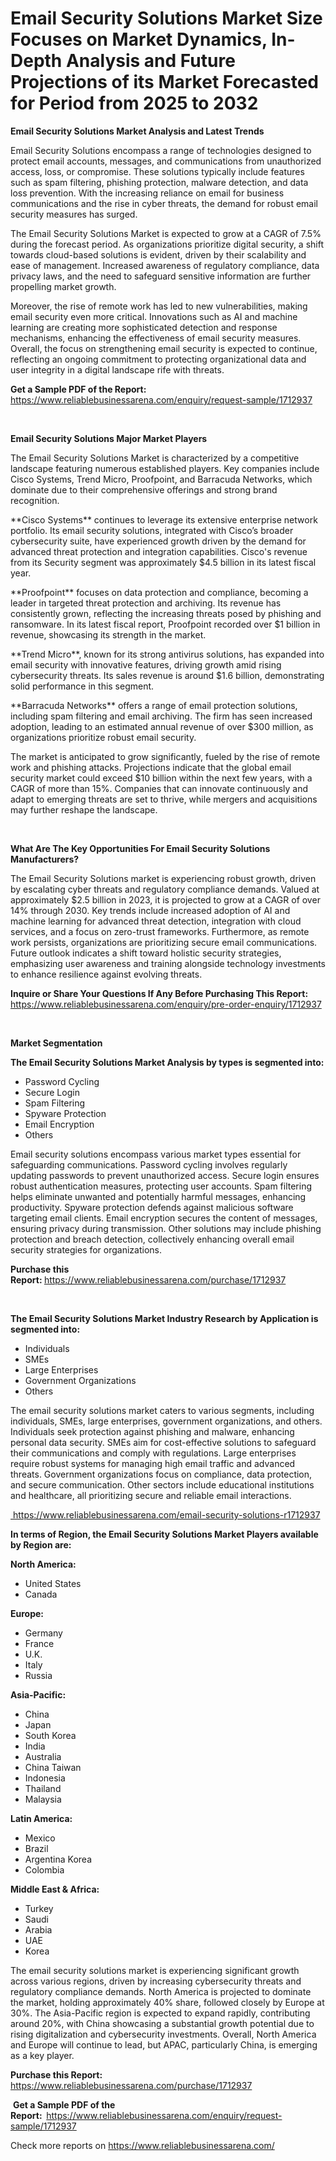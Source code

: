 <p><h1>Email Security Solutions Market Size Focuses on Market Dynamics, In-Depth Analysis and Future Projections of its Market Forecasted for Period from 2025 to 2032</h1></p><p><strong>Email Security Solutions Market Analysis and Latest Trends</strong></p>
<p><p>Email Security Solutions encompass a range of technologies designed to protect email accounts, messages, and communications from unauthorized access, loss, or compromise. These solutions typically include features such as spam filtering, phishing protection, malware detection, and data loss prevention. With the increasing reliance on email for business communications and the rise in cyber threats, the demand for robust email security measures has surged.</p><p>The Email Security Solutions Market is expected to grow at a CAGR of 7.5% during the forecast period. As organizations prioritize digital security, a shift towards cloud-based solutions is evident, driven by their scalability and ease of management. Increased awareness of regulatory compliance, data privacy laws, and the need to safeguard sensitive information are further propelling market growth. </p><p>Moreover, the rise of remote work has led to new vulnerabilities, making email security even more critical. Innovations such as AI and machine learning are creating more sophisticated detection and response mechanisms, enhancing the effectiveness of email security measures. Overall, the focus on strengthening email security is expected to continue, reflecting an ongoing commitment to protecting organizational data and user integrity in a digital landscape rife with threats.</p></p>
<p><strong>Get a Sample PDF of the Report:&nbsp;</strong> <a href="https://www.reliablebusinessarena.com/enquiry/request-sample/1712937?utm_campaign=1941&utm_medium=2&utm_source=Github&utm_content=ia&utm_term=11012025&utm_id=email-security-solutions">https://www.reliablebusinessarena.com/enquiry/request-sample/1712937</a></p>
<p>&nbsp;</p>
<p><strong>Email Security Solutions Major Market Players</strong></p>
<p><p>The Email Security Solutions Market is characterized by a competitive landscape featuring numerous established players. Key companies include Cisco Systems, Trend Micro, Proofpoint, and Barracuda Networks, which dominate due to their comprehensive offerings and strong brand recognition.</p><p>**Cisco Systems** continues to leverage its extensive enterprise network portfolio. Its email security solutions, integrated with Cisco’s broader cybersecurity suite, have experienced growth driven by the demand for advanced threat protection and integration capabilities. Cisco's revenue from its Security segment was approximately $4.5 billion in its latest fiscal year.</p><p>**Proofpoint** focuses on data protection and compliance, becoming a leader in targeted threat protection and archiving. Its revenue has consistently grown, reflecting the increasing threats posed by phishing and ransomware. In its latest fiscal report, Proofpoint recorded over $1 billion in revenue, showcasing its strength in the market.</p><p>**Trend Micro**, known for its strong antivirus solutions, has expanded into email security with innovative features, driving growth amid rising cybersecurity threats. Its sales revenue is around $1.6 billion, demonstrating solid performance in this segment.</p><p>**Barracuda Networks** offers a range of email protection solutions, including spam filtering and email archiving. The firm has seen increased adoption, leading to an estimated annual revenue of over $300 million, as organizations prioritize robust email security.</p><p>The market is anticipated to grow significantly, fueled by the rise of remote work and phishing attacks. Projections indicate that the global email security market could exceed $10 billion within the next few years, with a CAGR of more than 15%. Companies that can innovate continuously and adapt to emerging threats are set to thrive, while mergers and acquisitions may further reshape the landscape.</p></p>
<p>&nbsp;</p>
<p><strong>What Are The Key Opportunities For Email Security Solutions Manufacturers?</strong></p>
<p><p>The Email Security Solutions market is experiencing robust growth, driven by escalating cyber threats and regulatory compliance demands. Valued at approximately $2.5 billion in 2023, it is projected to grow at a CAGR of over 14% through 2030. Key trends include increased adoption of AI and machine learning for advanced threat detection, integration with cloud services, and a focus on zero-trust frameworks. Furthermore, as remote work persists, organizations are prioritizing secure email communications. Future outlook indicates a shift toward holistic security strategies, emphasizing user awareness and training alongside technology investments to enhance resilience against evolving threats.</p></p>
<p><strong>Inquire or Share Your Questions If Any Before Purchasing This Report:</strong> <a href="https://www.reliablebusinessarena.com/enquiry/pre-order-enquiry/1712937?utm_campaign=1941&utm_medium=2&utm_source=Github&utm_content=ia&utm_term=11012025&utm_id=email-security-solutions">https://www.reliablebusinessarena.com/enquiry/pre-order-enquiry/1712937</a></p>
<p>&nbsp;</p>
<p><strong>Market Segmentation</strong></p>
<p><strong>The Email Security Solutions Market Analysis by types is segmented into:</strong></p>
<p><ul><li>Password Cycling</li><li>Secure Login</li><li>Spam Filtering</li><li>Spyware Protection</li><li>Email Encryption</li><li>Others</li></ul></p>
<p><p>Email security solutions encompass various market types essential for safeguarding communications. Password cycling involves regularly updating passwords to prevent unauthorized access. Secure login ensures robust authentication measures, protecting user accounts. Spam filtering helps eliminate unwanted and potentially harmful messages, enhancing productivity. Spyware protection defends against malicious software targeting email clients. Email encryption secures the content of messages, ensuring privacy during transmission. Other solutions may include phishing protection and breach detection, collectively enhancing overall email security strategies for organizations.</p></p>
<p><strong>Purchase this Report:&nbsp;</strong><a href="https://www.reliablebusinessarena.com/purchase/1712937?utm_campaign=1941&utm_medium=2&utm_source=Github&utm_content=ia&utm_term=11012025&utm_id=email-security-solutions">https://www.reliablebusinessarena.com/purchase/1712937</a></p>
<p>&nbsp;</p>
<p><strong>The Email Security Solutions Market Industry Research by Application is segmented into:</strong></p>
<p><ul><li>Individuals</li><li>SMEs</li><li>Large Enterprises</li><li>Government Organizations</li><li>Others</li></ul></p>
<p><p>The email security solutions market caters to various segments, including individuals, SMEs, large enterprises, government organizations, and others. Individuals seek protection against phishing and malware, enhancing personal data security. SMEs aim for cost-effective solutions to safeguard their communications and comply with regulations. Large enterprises require robust systems for managing high email traffic and advanced threats. Government organizations focus on compliance, data protection, and secure communication. Other sectors include educational institutions and healthcare, all prioritizing secure and reliable email interactions.</p></p>
<p><a href="https://www.reliablebusinessarena.com/email-security-solutions-r1712937?utm_campaign=1941&utm_medium=2&utm_source=Github&utm_content=ia&utm_term=11012025&utm_id=email-security-solutions">&nbsp;https://www.reliablebusinessarena.com/email-security-solutions-r1712937</a></p>
<p><strong>In terms of Region, the Email Security Solutions Market Players available by Region are:</strong></p>
<p>
    <p> <strong> North America: </strong>
        <ul>
            <li>United States</li>
            <li>Canada</li>
        </ul>
        </p> 
    <p> <strong> Europe: </strong>
        <ul>
            <li>Germany</li>
            <li>France</li>
            <li>U.K.</li>
            <li>Italy</li>
            <li>Russia</li>
        </ul>
        </p> 
    <p> <strong> Asia-Pacific: </strong>
        <ul>
            <li>China</li>
            <li>Japan</li>
            <li>South Korea</li>
            <li>India</li>
            <li>Australia</li>
            <li>China Taiwan</li>
            <li>Indonesia</li>
            <li>Thailand</li>
            <li>Malaysia</li>
        </ul>
        </p> 
    <p> <strong> Latin America: </strong>
        <ul>
            <li>Mexico</li>
            <li>Brazil</li>
            <li>Argentina Korea</li>
            <li>Colombia</li>
        </ul>
        </p> 
    <p> <strong> Middle East & Africa: </strong>
        <ul>
            <li>Turkey</li>
            <li>Saudi</li>
            <li>Arabia</li>
            <li>UAE</li>
            <li>Korea</li>
        </ul>
    </p>
    </p>
<p><p>The email security solutions market is experiencing significant growth across various regions, driven by increasing cybersecurity threats and regulatory compliance demands. North America is projected to dominate the market, holding approximately 40% share, followed closely by Europe at 30%. The Asia-Pacific region is expected to expand rapidly, contributing around 20%, with China showcasing a substantial growth potential due to rising digitalization and cybersecurity investments. Overall, North America and Europe will continue to lead, but APAC, particularly China, is emerging as a key player.</p></p>
<p><strong>Purchase this Report: </strong><a href="https://www.reliablebusinessarena.com/purchase/1712937?utm_campaign=1941&utm_medium=2&utm_source=Github&utm_content=ia&utm_term=11012025&utm_id=email-security-solutions">https://www.reliablebusinessarena.com/purchase/1712937</a></p>
<p>&nbsp;<strong>Get a Sample PDF of the Report:&nbsp;&nbsp;</strong><a href="https://www.reliablebusinessarena.com/enquiry/request-sample/1712937?utm_campaign=1941&utm_medium=2&utm_source=Github&utm_content=ia&utm_term=11012025&utm_id=email-security-solutions">https://www.reliablebusinessarena.com/enquiry/request-sample/1712937</a></p>
<p><strong></strong></p>
<p>Check more reports on <a href="https://www.reliablebusinessarena.com/?utm_campaign=1941&utm_medium=2&utm_source=Github&utm_content=ia&utm_term=11012025&utm_id=email-security-solutions">https://www.reliablebusinessarena.com/</a></p>